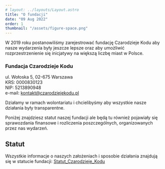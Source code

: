 ```yaml
---
# layout: ../layouts/Layout.astro
title: "O fundacji"
date: "09 Aug 2022"
order: 1
thumbnail: "/assets/figure-space.png"
---
```



W 2019 roku postanowiliśmy zarejestrować fundację Czarodzieje Kodu aby nasze wydarzenia były jeszcze lepsze oraz aby umożliwić rozprzestrzenienie się inicjatywy na większą liczbę miast w Polsce.

### Fundacja Czarodzieje Kodu 
ul. Wołoska 5,  02-675 Warszawa \
KRS: 0000830123 \
NIP: 5213890948 \
e-mail: kontakt@czarodziejekodu.pl

Działamy w ramach wolontariatu i chcielibyśmy aby wszystkie nasze działania były transparentne.

Poniżej znajdziesz statut naszej fundacji ale będą tu również pojawiały się sprawozdania finansowe i rozliczenia poszczególnych, organizowanych przez nas wydarzeń.


## Statut 

Wszystkie informacje o naszych założeniach i sposobie działania znajdują się w statucie fundacji: [Statut_Czarodzieje_Kodu](/PDF/Statut_Czarodzieje_Kodu.pdf)

